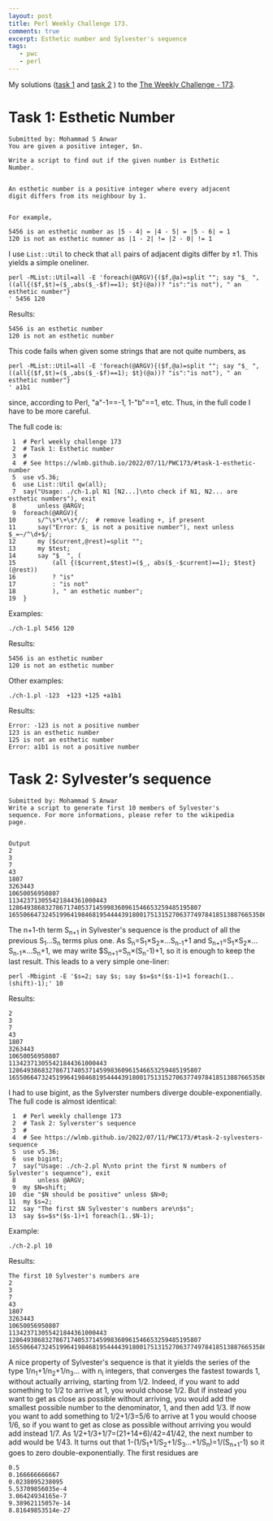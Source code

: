 ```yaml
---
layout: post
title: Perl Weekly Challenge 173.
comments: true
excerpt: Esthetic number and Sylvester's sequence
tags:
   - pwc
   - perl
---
```


My solutions
([task 1](https://github.com/wlmb/perlweeklychallenge-club/blob/master/challenge-173/wlmb/perl/ch-1.pl)
and
[task 2](https://github.com/wlmb/perlweeklychallenge-club/blob/master/challenge-173/wlmb/perl/ch-2.pl)
)
to the  [The Weekly Challenge - 173](https://theweeklychallenge.org/blog/perl-weekly-challenge-173).


# Task 1: Esthetic Number

    Submitted by: Mohammad S Anwar
    You are given a positive integer, $n.

    Write a script to find out if the given number is Esthetic
    Number.


    An esthetic number is a positive integer where every adjacent
    digit differs from its neighbour by 1.


    For example,

    5456 is an esthetic number as |5 - 4| = |4 - 5| = |5 - 6| = 1
    120 is not an esthetic numner as |1 - 2| != |2 - 0| != 1

I use `List::Util` to check that `all` pairs of adjacent
digits differ by ±1. This yields a simple oneliner.

    perl -MList::Util=all -E 'foreach(@ARGV){($f,@a)=split ""; say "$_ ",
    ((all{($f,$t)=($_,abs($_-$f)==1); $t}(@a))? "is":"is not"), " an esthetic number"}
    ' 5456 120

Results:

    5456 is an esthetic number
    120 is not an esthetic number

This code fails when given some strings that are not quite
numbers, as

    perl -MList::Util=all -E 'foreach(@ARGV){($f,@a)=split ""; say "$_ ",
    ((all{($f,$t)=($_,abs($_-$f)==1); $t}(@a))? "is":"is not"), " an esthetic number"}
    ' a1b1

since, according to Perl, "a"-1==-1, 1-"b"==1, etc. Thus, in
the full code I have to be more careful.

The full code is:

     1  # Perl weekly challenge 173
     2  # Task 1: Esthetic number
     3  #
     4  # See https://wlmb.github.io/2022/07/11/PWC173/#task-1-esthetic-number
     5  use v5.36;
     6  use List::Util qw(all);
     7  say("Usage: ./ch-1.pl N1 [N2...]\nto check if N1, N2... are esthetic numbers"), exit
     8      unless @ARGV;
     9  foreach(@ARGV){
    10      s/^\s*\+\s*//;  # remove leading +, if present
    11      say("Error: $_ is not a positive number"), next unless $_=~/^\d+$/;
    12      my ($current,@rest)=split "";
    13      my $test;
    14      say "$_ ", (
    15          (all {($current,$test)=($_, abs($_-$current)==1); $test}(@rest))
    16          ? "is"
    17          : "is not"
    18          ), " an esthetic number";
    19  }

Examples:

    ./ch-1.pl 5456 120

Results:

    5456 is an esthetic number
    120 is not an esthetic number

Other examples:

    ./ch-1.pl -123  +123 +125 +a1b1

Results:

    Error: -123 is not a positive number
    123 is an esthetic number
    125 is not an esthetic number
    Error: a1b1 is not a positive number


# Task 2: Sylvester’s sequence

    Submitted by: Mohammad S Anwar
    Write a script to generate first 10 members of Sylvester's
    sequence. For more informations, please refer to the wikipedia
    page.


    Output
    2
    3
    7
    43
    1807
    3263443
    10650056950807
    113423713055421844361000443
    12864938683278671740537145998360961546653259485195807
    165506647324519964198468195444439180017513152706377497841851388766535868639572406808911988131737645185443

The n+1-th term S<sub>n+1</sub> in Sylvester's sequence is the product
of all the previous S<sub>1</sub>…S<sub>n</sub> terms  plus one. As
S<sub>n</sub>=S<sub>1</sub>×S<sub>2</sub>×…S<sub>n-1</sub>+1 and
S<sub>n+1</sub>=S<sub>1</sub>×S<sub>2</sub>×…S<sub>n-1</sub>×…S<sub>n</sub>+1, we may write
$S<sub>n+1</sub>=S<sub>n</sub>×(S<sub>n</sub>-1)+1, so it is enough to keep the last
result. This leads to a very simple one-liner:

    perl -Mbigint -E '$s=2; say $s; say $s=$s*($s-1)+1 foreach(1..(shift)-1);' 10

Results:

    2
    3
    7
    43
    1807
    3263443
    10650056950807
    113423713055421844361000443
    12864938683278671740537145998360961546653259485195807
    165506647324519964198468195444439180017513152706377497841851388766535868639572406808911988131737645185443

I had to use bigint, as the Sylverster numbers diverge
double-exponentially.
The full code is almost identical:

     1  # Perl weekly challenge 173
     2  # Task 2: Sylverster's sequence
     3  #
     4  # See https://wlmb.github.io/2022/07/11/PWC173/#task-2-sylvesters-sequence
     5  use v5.36;
     6  use bigint;
     7  say("Usage: ./ch-2.pl N\nto print the first N numbers of Sylvester's sequence"), exit
     8      unless @ARGV;
     9  my $N=shift;
    10  die "$N should be positive" unless $N>0;
    11  my $s=2;
    12  say "The first $N Sylvester's numbers are\n$s";
    13  say $s=$s*($s-1)+1 foreach(1..$N-1);

Example:

    ./ch-2.pl 10

Results:

    The first 10 Sylvester's numbers are
    2
    3
    7
    43
    1807
    3263443
    10650056950807
    113423713055421844361000443
    12864938683278671740537145998360961546653259485195807
    165506647324519964198468195444439180017513152706377497841851388766535868639572406808911988131737645185443

A nice property of Sylvester's sequence is that it yields the
series of the type 1/n<sub>1</sub>+1/n<sub>2</sub>+1/n<sub>3</sub>&#x2026; with n<sub>i</sub> integers,
that converges the fastest towards 1, without actually arriving, starting from
1/2. Indeed, if you want to add something to 1/2 to arrive at 1, you
would choose 1/2. But if instead you want to get as
close as possible without arriving, you would add the smallest possible number to the
denominator, 1, and then add 1/3. If now you want to add something to
1/2+1/3=5/6 to arrive at 1 you would choose 1/6, so if you want to get as
close as possible without arriving you would add instead 1/7. As
1/2+1/3+1/7=(21+14+6)/42=41/42, the next number to add would be
1/43. It turns out that 1-(1/S<sub>1</sub>+1/S<sub>2</sub>+1/S<sub>3</sub>…+1/S<sub>n</sub>)=1/(S<sub>n+1</sub>-1) so
it goes to zero double-exponentially. The first residues are

    0.5
    0.166666666667
    0.0238095238095
    5.53709856035e-4
    3.06424934165e-7
    9.38962115057e-14
    8.81649853514e-27
